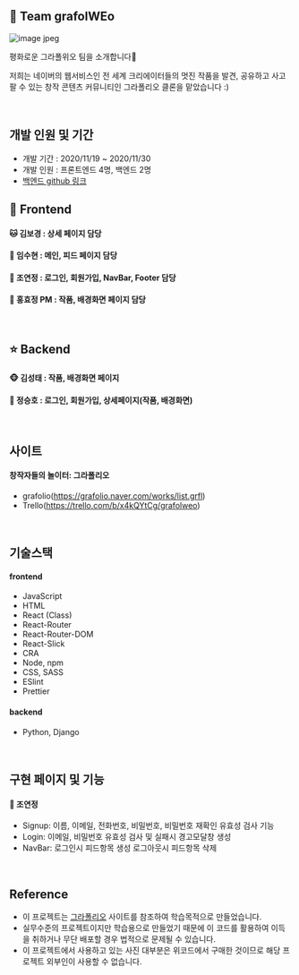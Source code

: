 ## 🎨 Team grafolWEo

![image jpeg](https://user-images.githubusercontent.com/61561475/97651573-cb6d6b00-1a9f-11eb-87f7-8bade037e60e.jpg)

평화로운 그라폴위오 팀을 소개합니다💛

저희는 네이버의 웹서비스인 전 세계 크리에이터들의 멋진 작품을 발견, 공유하고 사고팔 수 있는 창작 콘텐츠 커뮤니티인 그라폴리오 클론을 맡았습니다 :)

<br>

## 개발 인원 및 기간

- 개발 기간 : 2020/11/19 ~ 2020/11/30
- 개발 인원 : 프론트엔드 4명, 백엔드 2명
- [백엔드 github 링크](https://github.com/wecode-bootcamp-korea/13-grafolWEo-backend)

## 💖 Frontend

#### 🐱 김보경 : 상세 페이지 담당

#### 🐥 임수현 : 메인, 피드 페이지 담당

#### 🐶 조연정 : 로그인, 회원가입, NavBar, Footer 담당

#### 🐰 홍효정 PM : 작품, 배경화면 페이지 담당

<br>

## ⭐️ Backend

#### 🐵 김성태 : 작품, 배경화면 페이지

#### 🐻 정승호 : 로그인, 회원가입, 상세페이지(작품, 배경화면)

<br>

## 사이트

#### 창작자들의 놀이터: 그라폴리오

- grafolio(https://grafolio.naver.com/works/list.grfl)
- Trello(https://trello.com/b/x4kQYtCg/grafolweo)

<br>

## 기술스택

#### frontend
- JavaScript
- HTML
- React (Class)
- React-Router
- React-Router-DOM
- React-Slick
- CRA
- Node, npm
- CSS, SASS
- ESlint
- Prettier

#### backend
- Python, Django

<br>

## 구현 페이지 및 기능

#### 🐶 조연정 
- Signup: 이름, 이메일, 전화번호, 비밀번호, 비밀번호 재확인 유효성 검사 기능
- Login: 이메일, 비밀번호 유효성 검사 및 실패시 경고모달창 생성 
- NavBar: 로그인시 피드항목 생성 로그아웃시 피드항목 삭제

<br>

## Reference

- 이 프로젝트는 [그라폴리오](https://grafolio.naver.com/works/list.grfl) 사이트를 참조하여 학습목적으로 만들었습니다.
- 실무수준의 프로젝트이지만 학습용으로 만들었기 때문에 이 코드를 활용하여 이득을 취하거나 무단 배포할 경우 법적으로 문제될 수 있습니다.
- 이 프로젝트에서 사용하고 있는 사진 대부분은 위코드에서 구매한 것이므로 해당 프로젝트 외부인이 사용할 수 없습니다.
